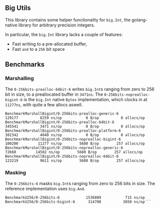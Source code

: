 ## Big Utils

This library contains some helper functionality for `big.Int`, the golang-native
library for arbitrary precision integers. 

In particular, the `big.Int` library lacks a couple of features:

- Fast writing to a pre-allocated buffer, 
- Fast `and` to a `256` bit space

## Benchmarks

### Marshalling

The `0-256bits-prealloc-64bit-6` writes `big.Int`s ranging from zero to 256 bit in size, 
to a preallocated buffer in `3471ns`. 
The `0-256bits-noprealloc-bigint-6` is the `big.Int` native `Bytes` implementation, which 
clocks in at `11277ns`, with quite a few allocs aswell. 

```
BenchmarkMarshallBigint/0-256bits-prealloc-generic-6         	  129177	      8259 ns/op	       0 B/op	       0 allocs/op
BenchmarkMarshallBigint/0-256bits-prealloc-64bit-6           	  345541	      3471 ns/op	       0 B/op	       0 allocs/op
BenchmarkMarshallBigint/0-256bits-prealloc-platform-6        	  302342	      4040 ns/op	       0 B/op	       0 allocs/op
BenchmarkMarshallBigint/0-256bits-noprealloc-bigint-6        	  100200	     11277 ns/op	    5680 B/op	     257 allocs/op
BenchmarkMarshallBigint/0-256bits-noprealloc-generic-6       	   72660	     14502 ns/op	    5680 B/op	     257 allocs/op
BenchmarkMarshallBigint/0-256bits-noprealloc-64bit-6         	  123219	      9611 ns/op	    5680 B/op	     257 allocs/op
```

### Masking

The `0-256bits-6` masks `big.Int`s ranging from zero to 256 bits in size. 
The reference implementation uses `big.And`.
```
BenchmarkU256/0-256bits-6         	 1536889	       715 ns/op
BenchmarkU256/0-256bits-bigint-6  	  314708	      3850 ns/op```